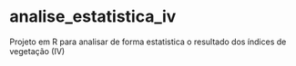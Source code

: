 # analise_estatistica_iv
Projeto em R para analisar de forma estatistica o resultado dos índices de vegetação (IV)
